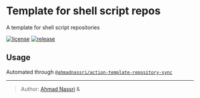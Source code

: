 # Template for shell script repos

A template for shell script repositories

[![license][license-img]][license-url]
[![release][release-img]][release-url]

## Usage

Automated through [`@ahmadnassri/action-template-repository-sync`]

  [`@ahmadnassri/action-template-repository-sync`]: https://github.com/ahmadnassri/action-template-repository-sync

---

> Author: [Ahmad Nassri](https://www.ahmadnassri.com/) &

[license-url]: LICENSE
[license-img]: https://badgen.net/github/license/ahmadnassri/template-shell
[release-url]: https://github.com/ahmadnassri/template-shell/releases
[release-img]: https://badgen.net/github/release/ahmadnassri/template-shell
